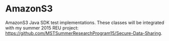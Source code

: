 # AmazonS3
AmazonS3 Java SDK test implementations. These classes will be integrated with my summer 2015 REU project: https://github.com/MSTSummerResearchProgram15/Secure-Data-Sharing.

